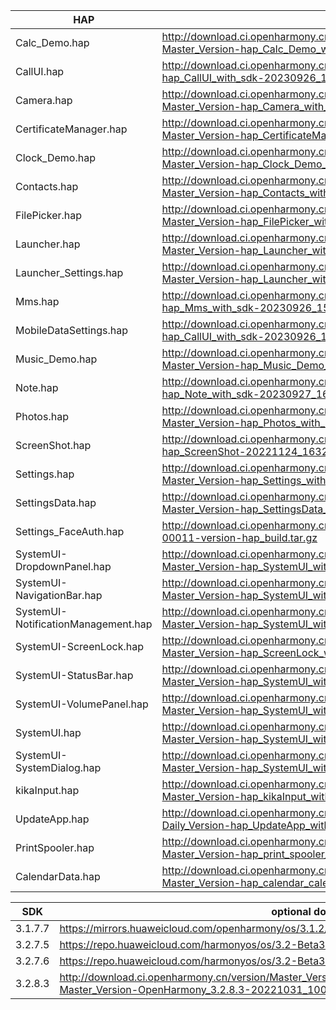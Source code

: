 | HAP | permanent archive addresses |
| - | - |
| Calc_Demo.hap | http://download.ci.openharmony.cn/version/Master_Version/hap_Calc_Demo_with_sdk/20230926_151616/version-Master_Version-hap_Calc_Demo_with_sdk-20230926_151616-hap_Calc_Demo_with_sdk.tar.gz |
| CallUI.hap | http://download.ci.openharmony.cn/version/Master_Version/hap_CallUI_with_sdk/20230926_121610/version-Master_Version-hap_CallUI_with_sdk-20230926_121610-hap_CallUI_with_sdk.tar.gz |
| Camera.hap | http://download.ci.openharmony.cn/version/Master_Version/hap_Camera_with_sdk/20230919_104255/version-Master_Version-hap_Camera_with_sdk-20230919_104255-hap_Camera_with_sdk.tar.gz |
| CertificateManager.hap | http://download.ci.openharmony.cn/version/Master_Version/hap_CertificateManager_with_sdk/20230908_173805/version-Master_Version-hap_CertificateManager_with_sdk-20230908_173805-hap_CertificateManager_with_sdk.tar.gz |
| Clock_Demo.hap | http://download.ci.openharmony.cn/version/Master_Version/hap_Clock_Demo_test_with_sdk/20230921_194304/version-Master_Version-hap_Clock_Demo_test_with_sdk-20230921_194304-hap_Clock_Demo_test_with_sdk.tar.gz |
| Contacts.hap | http://download.ci.openharmony.cn/version/Master_Version/hap_Contacts_with_sdk/20230816_173932/version-Master_Version-hap_Contacts_with_sdk-20230816_173932-hap_Contacts_with_sdk.tar.gz |
| FilePicker.hap | http://download.ci.openharmony.cn/version/Master_Version/hap_FilePicker_with_sdk/20230426_153237/version-Master_Version-hap_FilePicker_with_sdk-20230426_153237-hap_FilePicker_with_sdk.tar.gz |
| Launcher.hap | http://download.ci.openharmony.cn/version/Master_Version/hap_Launcher_with_sdk/20230825_111611/version-Master_Version-hap_Launcher_with_sdk-20230825_111611-hap_Launcher_with_sdk.tar.gz |
| Launcher_Settings.hap | http://download.ci.openharmony.cn/version/Master_Version/hap_Launcher_with_sdk/20230825_111611/version-Master_Version-hap_Launcher_with_sdk-20230825_111611-hap_Launcher_with_sdk.tar.gz |
| Mms.hap | http://download.ci.openharmony.cn/version/Master_Version/hap_Mms_with_sdk/20230926_152530/version-Master_Version-hap_Mms_with_sdk-20230926_152530-hap_Mms_with_sdk.tar.gz |
| MobileDataSettings.hap | http://download.ci.openharmony.cn/version/Master_Version/hap_CallUI_with_sdk/20230926_121610/version-Master_Version-hap_CallUI_with_sdk-20230926_121610-hap_CallUI_with_sdk.tar.gz |
| Music_Demo.hap | http://download.ci.openharmony.cn/version/Master_Version/hap_Music_Demo_with_sdk/20230926_152933/version-Master_Version-hap_Music_Demo_with_sdk-20230926_152933-hap_Music_Demo_with_sdk.tar.gz |
| Note.hap | http://download.ci.openharmony.cn/version/Master_Version/hap_Note_with_sdk/20230927_160733/version-Master_Version-hap_Note_with_sdk-20230927_160733-hap_Note_with_sdk.tar.gz |
| Photos.hap | http://download.ci.openharmony.cn/version/Master_Version/hap_Photos_with_sdk/20230926_150740/version-Master_Version-hap_Photos_with_sdk-20230926_150740-hap_Photos_with_sdk.tar.gz |
| ScreenShot.hap | http://download.ci.openharmony.cn/version/Master_Version/hap_ScreenShot/20221124_163242/version-Master_Version-hap_ScreenShot-20221124_163242-hap_ScreenShot.tar.gz |
| Settings.hap | http://download.ci.openharmony.cn/version/Master_Version/hap_Settings_with_sdk/20230829_102814/version-Master_Version-hap_Settings_with_sdk-20230829_102814-hap_Settings_with_sdk.tar.gz |
| SettingsData.hap | http://download.ci.openharmony.cn/version/Master_Version/hap_SettingsData_with_sdk/20230329_115110/version-Master_Version-hap_SettingsData_with_sdk-20230329_115110-hap_SettingsData_with_sdk.tar.gz |
| Settings_FaceAuth.hap | http://download.ci.openharmony.cn/Artifacts/hap_build/20230424-1-00011/version/Artifacts-hap_build-20230424-1-00011-version-hap_build.tar.gz |
| SystemUI-DropdownPanel.hap | http://download.ci.openharmony.cn/version/Master_Version/hap_SystemUI_with_sdk/20230816_211916/version-Master_Version-hap_SystemUI_with_sdk-20230816_211916-hap_SystemUI_with_sdk.tar.gz |
| SystemUI-NavigationBar.hap | http://download.ci.openharmony.cn/version/Master_Version/hap_SystemUI_with_sdk/20230816_211916/version-Master_Version-hap_SystemUI_with_sdk-20230816_211916-hap_SystemUI_with_sdk.tar.gz |
| SystemUI-NotificationManagement.hap | http://download.ci.openharmony.cn/version/Master_Version/hap_SystemUI_with_sdk/20230816_211916/version-Master_Version-hap_SystemUI_with_sdk-20230816_211916-hap_SystemUI_with_sdk.tar.gz |
| SystemUI-ScreenLock.hap | http://download.ci.openharmony.cn/version/Master_Version/hap_ScreenLock_with_sdk/20230802_110153/version-Master_Version-hap_ScreenLock_with_sdk-20230802_110153-hap_ScreenLock_with_sdk.tar.gz |
| SystemUI-StatusBar.hap | http://download.ci.openharmony.cn/version/Master_Version/hap_SystemUI_with_sdk/20230816_211916/version-Master_Version-hap_SystemUI_with_sdk-20230816_211916-hap_SystemUI_with_sdk.tar.gz |
| SystemUI-VolumePanel.hap | http://download.ci.openharmony.cn/version/Master_Version/hap_SystemUI_with_sdk/20230816_211916/version-Master_Version-hap_SystemUI_with_sdk-20230816_211916-hap_SystemUI_with_sdk.tar.gz |
| SystemUI.hap | http://download.ci.openharmony.cn/version/Master_Version/hap_SystemUI_with_sdk/20230816_211916/version-Master_Version-hap_SystemUI_with_sdk-20230816_211916-hap_SystemUI_with_sdk.tar.gz |
| SystemUI-SystemDialog.hap | http://download.ci.openharmony.cn/version/Master_Version/hap_SystemUI_with_sdk/20230816_211916/version-Master_Version-hap_SystemUI_with_sdk-20230816_211916-hap_SystemUI_with_sdk.tar.gz |
| kikaInput.hap | http://download.ci.openharmony.cn/version/Master_Version/hap_kikaInput_with_sdk/20230926_102115/version-Master_Version-hap_kikaInput_with_sdk-20230926_102115-hap_kikaInput_with_sdk.tar.gz |
| UpdateApp.hap | http://download.ci.openharmony.cn/version/Daily_Version/hap_UpdateApp_with_sdk/20230605_003549/version-Daily_Version-hap_UpdateApp_with_sdk-20230605_003549-hap_UpdateApp_with_sdk.tar.gz |
| PrintSpooler.hap | http://download.ci.openharmony.cn/version/Master_Version/hap_print_spooler_with_sdk/20230925_204903/version-Master_Version-hap_print_spooler_with_sdk-20230925_204903-hap_print_spooler_with_sdk.tar.gz |
| CalendarData.hap | http://download.ci.openharmony.cn/version/Master_Version/hap_calendar_calendardata_with_sdk/20230908_173536/version-Master_Version-hap_calendar_calendardata_with_sdk-20230908_173536-hap_calendar_calendardata_with_sdk.tar.gz

| SDK | optional download urls |
| - | - |
| 3.1.7.7 | https://mirrors.huaweicloud.com/openharmony/os/3.1.2/sdk-patch/ohos-sdk-full.tar.gz |
| 3.2.7.5 | https://repo.huaweicloud.com/harmonyos/os/3.2-Beta3/ohos-sdk-windows_linux-full.tar.gz |
| 3.2.7.6 | https://repo.huaweicloud.com/harmonyos/os/3.2-Beta3/sdk-patch/ohos-sdk-full.tar.gz |
| 3.2.8.3 | http://download.ci.openharmony.cn/version/Master_Version/OpenHarmony_3.2.8.3/20221031_100640/version-Master_Version-OpenHarmony_3.2.8.3-20221031_100640-ohos-sdk-full.tar.gz |
